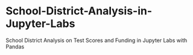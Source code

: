 # School-District-Analysis-in-Jupyter-Labs
School District Analysis on Test Scores and Funding in Jupyter Labs with Pandas
